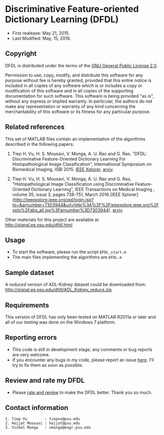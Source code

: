 # Discriminative Feature-oriented Dictionary Learning (DFDL)
* First realease: May 21, 2015.
* Last Modified: May, 15, 2016.

## Copyright
DFDL is distributed under the terms of the [GNU General Public License 2.0](http://www.gnu.org/licenses/old-licenses/gpl-2.0.en.html).

Permission to use, copy, modify, and distribute this software for any purpose 
without fee is hereby granted, provided that this entire notice is included in 
all copies of any software which is or includes a copy or modification of this 
software and in all copies of the supporting documentation for such software. 
This software is being provided "as is", without any express or implied 
warranty. In particular, the authors do not make any representation or 
warranty of any kind concerning the merchantability of this software or 
its fitness for any particular purpose.

## Related references 
This set of MATLAB files contain an implementation of the algorithms
described in the following papers:

1. Tiep H. Vu, H. S. Mousavi, V. Monga, A. U. Rao and G. Rao. "DFDL: Discriminative 
Feature-Oriented Dictionary Learning For Histopathological Image Classification", 
Internaltional Symposium on Biomedical Imaging, ISBI 2015. [IEEE Xplorer](http://ieeexplore.ieee.org/xpl/login.jsp?tp=&arnumber=7164037&url=http%3A%2F%2Fieeexplore.ieee.org%2Fiel7%2F7150573%2F7163789%2F07164037.pdf%3Farnumber%3D7164037), [arxiv](http://arxiv.org/abs/1502.01032).

2. Tiep H. Vu, H. S. Mousavi, V. Monga, A. U. Rao and G. Rao, "Histopathological Image Classification using Discriminative Feature-Oriented Dictionary Learning", IEEE Transactions on Medical Imaging , volume 35, issue 3, pages 738-751, March 2016 [IEEE Xplorer] (http://ieeexplore.ieee.org/xpl/login.jsp?tp=&arnumber=7303944&url=http%3A%2F%2Fieeexplore.ieee.org%2Fxpls%2Fabs_all.jsp%3Farnumber%3D7303944), [arxiv](http://arxiv.org/abs/1506.05032).

Other materials for this project are available at 
http://signal.ee.psu.edu/dfdl.html

## Usage
* To start the software, please run the script `DFDL_start.m`
* The main files implementing the algorithms are `DFDL.m`

## Sample dataset 
A _reduced_ version of ADL-Kidney dataset could be downloaded from:
    http://signal.ee.psu.edu/dfdl/ADL_Kidney_reduce.zip

## Requirements 
This version of DFDL has only been tested on MATLAB R2011a or later and all of 
our testing was done on the Windows 7 platform.

## Reporting errors 
* This code is still in development stage; any comments or bug reports are very welcome.
* If you encounter any bugs in my code, please report an issue [here](https://github.com/tiepvupsu/DFDL/issues). I'll try to fix them as soon as possible. 

## Review and rate my DFDL
* Please [rate and review](http://www.mathworks.com/matlabcentral/fileexchange/57181-tiepvupsu-dfdl) to make the DFDL better. Thank you so much.
 

## Contact information 
    1. Tiep Vu        : tiepvu@psu.edu
    2. Hojjat Mousavi : hojjat@psu.edu
    3. Vishal Monga   : vmonga@engr.psu.edu

